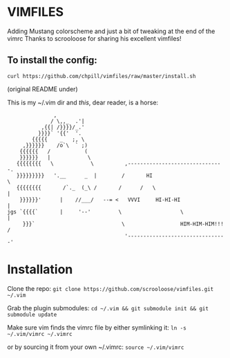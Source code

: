VIMFILES
========

Adding Mustang colorscheme and just a bit of tweaking at the end of the vimrc
Thanks to scrooloose for sharing his excellent vimfiles!

To install the config:
----------------------
    curl https://github.com/chpill/vimfiles/raw/master/install.sh


(original README under)



This is my ~/.vim dir and _this_, dear reader, is a horse:

                   ,
                  / \,,_  .'|
               ,{{| /}}}}/_.'
              }}}}` '{{'  '.
            {{{{{    _   ;, \
         ,}}}}}}    /o`\  ` ;)
        {{{{{{   /           (
        }}}}}}   |            \
       {{{{{{{{   \            \          ,-------------------------------.
       }}}}}}}}}   '.__      _  |        /       HI                        \
       {{{{{{{{       /`._  (_\ /       /      /   \                        |
        }}}}}}'      |    //___/   --= <   VVVI     HI-HI-HI                |
    jgs `{{{{`       |     '--'         \                   \               |
         }}}`                            \                  HIM-HIM-HIM!!!  /
                                          '--------------------------------'

Installation
============

Clone the repo:
`git clone https://github.com/scrooloose/vimfiles.git ~/.vim`

Grab the plugin submodules:
`cd ~/.vim && git submodule init && git submodule update`


Make sure vim finds the vimrc file by either symlinking it:
`ln -s ~/.vim/vimrc ~/.vimrc`

or by sourcing it from  your own ~/.vimrc:
`source ~/.vim/vimrc`
